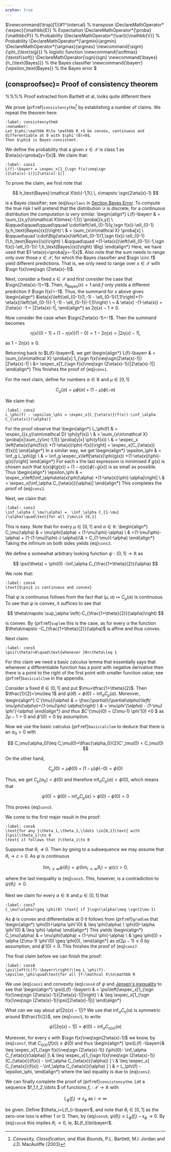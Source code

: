 ```yaml
---
orphan: true
---
```


$\newcommand{\trsp}[1]{#1^\intercal} % transpose
\DeclareMathOperator*{\expec}{\mathbb{E}} % Expectation
\DeclareMathOperator*{\proba}{\mathbb{P}}   % Probability
\DeclareMathOperator*{\vari}{\mathbb{V}}   % Probability
\DeclareMathOperator*{\argmin}{argmin}
\DeclareMathOperator*{\argmax}{argmax}
\newcommand{\sigm}{\phi_{\text{sig}}} % logistic function
\newcommand{\softmax}{\textsf{soft}}
\DeclareMathOperator{\sgn}{sgn}
\newcommand{\bayes}{h_{\text{Bayes}}} % the Bayes classifier
\newcommand{\bayerr}{\epsilon_\text{Bayes}} % the Bayes error
$

(consproofsec)=
Proof of consistency theorem
----------------------------

%%%% Proof extracted from Bartlett et al, looks quite different there

We prove {prf:ref}`consistencythm`[^BJM03] by establishing a number of claims.
We repeat the theorem here:

```{prf:Theorem} Bartlett, Jordan and MacAuliffe
:label: consistencythmX
:nonumber:
Let $\phi:\mathbb R\to \mathbb R_+$ be convex, continuous and differentiable at 0 with $\phi'(0)<0$.
Then $\phi$ is Bayes-consistent.
```

[^BJM03]: *Convexity, Classification, and Risk Bounds*, P.L. Bartlett, M.I. Jordan and J.D. MacAuliffe (2003)


We define the probability that a given $x\in\mathcal X$ is class 1 as 
$\eta(x)=\proba[y=1|x]$. We claim that: 

```{math}
:label: cons1
L(f)-\bayerr = \expec_x[1_{\sgn f(x)\neq\sgn (2\eta(x)-1)}|2\eta(x)-1|]
```
To prove the claim, 
we first note that 

$$
h_\text{Bayes}:\mathcal X\to\{-1,1\},\, x\mapsto \sgn(2\eta(x)-1)
$$

is a Bayes classifier; see {eq}`bayclass` in [Section Bayes Error](sec:bayeserr). 
To compute the true risk I will pretend that the distribution $\mathcal D$ is discrete; for 
a continuous distribution the computation is very similar.
\begin{align*}
L(f)-\bayerr & = \sum_{(x,y)\in\mathcal X\times\{-1,1\}} \proba[(x,y)] \\
&\qquad\qquad\qquad\qquad \cdot\left(\ell_{0-1}(y,\sgn f(x))-\ell_{0-1}(y,h_\text{Bayes}(x))\right) \\
& = \sum_{x\in\mathcal X} \proba[x] \\
&\qquad\quad \cdot\Big(\eta(x)\left(\ell_{0-1}(1,\sgn f(x))-\ell_{0-1}(1,h_\text{Bayes}(x))\right) \\
&\qquad\quad +(1-\eta(x))\left(\ell_{0-1}(-1,\sgn f(x))-\ell_{0-1}(-1,h_\text{Bayes}(x))\right) \Big)
\end{align*}
Here, we have used that $1-\eta(x)=\proba[y=-1|x]$. Also note that the sum needs to range only
over those $x\in\mathcal X$, for which the Bayes classifier and $\sgn \circ f$ yield different
predictions. That is, we only need to range over $x\in\mathcal X$ with $\sgn f(x)\neq\sgn (2\eta(x)-1)$.

Next, consider a fixed $x\in\mathcal X$ and first consider the case that $\sgn(2\eta(x)-1)=1$. 
Then, $h_\text{Bayes}(x)=1$ and $f$ only yields a different prediction if $\sgn f(x)=-1$. Thus, the 
summand for $x$ above gives
\begin{align*}
&\eta(x)\left(\ell_{0-1}(1,-1) - \ell_{0-1}(1,1)\right)+(1-\eta(x))\left(\ell_{0-1}(-1,-1) - \ell_{0-1}(-1,1)\right) \\
= & \eta(x) -(1-\eta(x)) = 2\eta(x) -1 = |2\eta(x)-1|,
\end{align*} 
as $2\eta(x)-1\geq 0$.

Now consider the case when $\sgn(2\eta(x)-1)=-1$. Then the summand becomes

$$
\eta(x) (0-1)+ (1-\eta(x))(1-0) = 1-2\eta(x) = |2\eta(x)-1|,
$$

as $1-2\eta(x)\geq 0$.

Returning back to $L(f)-\bayerr$, we get
\begin{align*}
L(f)-\bayerr & = \sum_{x\in\mathcal X} \proba[x] 1_{\sgn f(x)\neq\sgn(2\eta(x)-1)} |2\eta(x)-1| \\
&= \expec_x[1_{\sgn f(x)\neq\sgn (2\eta(x)-1)}|2\eta(x)-1|]
\end{align*}
This finishes the proof of {eq}`cons1`.

For the next claim, define for numbers $\alpha\in\mathbb R$ and $\mu\in [0,1]$

$$
C_\mu(\alpha) = \mu\phi(\alpha) + (1-\mu) \phi(-\alpha)
$$

We claim that:
```{math}
:label: cons2
L_\phi(f) - \epsilon_\phi = \expec_x[C_{\eta(x)}(f(x))-\inf_\alpha C_{\eta(x)}(\alpha)]
```
For the proof observe that 
\begin{align*}
L_\phi(f) & = \expec_{(x,y)\sim\mathcal D} \phi(yf(x)) \\
& = \sum_{x\in\mathcal X} \proba[x]\sum_{y\in\{-1,1\}} \proba[y|x] \phi(yf(x)) \\
& = \expec_x \left[\eta(x)\phi(f(x)) +(1-\eta(x))\phi(-f(x))\right] = \expec_x[C_{\eta(x)}(f(x))]
\end{align*}
In a similar way, we get
\begin{align*}
\epsilon_\phi & = \inf_g L_\phi(g) \\
& = \inf_g \expec_x\left[\eta(x)\phi(g(x)) +(1-\eta(x))\phi(-g(x))\right]
\end{align*}
For each $x$ the last expression is minimised if $g(x)$ is chosen such that 
$\eta(x)\phi(g(x)) +(1-\eta(x))\phi(-g(x))$ is as small as possible. 
Thus
\begin{align*}
\epsilon_\phi & = \expec_x\left[\inf_\alpha\eta(x)\phi(\alpha) +(1-\eta(x))\phi(-\alpha)\right] \\
& = \expec_x[\inf_\alpha C_{\eta(x)}(\alpha)]
\end{align*}
This completes the proof of {eq}`cons2`.

Next, we claim that:
```{math}
:label: cons3
\inf_\alpha C_\mu(\alpha) =  \inf_\alpha C_{1-\mu}(\alpha)\quad\text{for all }\mu\in [0,1]
```
This is easy. Note that for every $\mu\in[0,1]$ and $\alpha\in\mathbb R$:
\begin{align*}
C_\mu(\alpha) & = \mu\phi(\alpha) + (1-\mu)\phi(-\alpha) \\
& =(1-\mu)\phi(-\alpha) + (1-(1-\mu))\phi(-(-\alpha))\\& = C_{1-\mu}(-\alpha) 
\end{align*}
Taking the infimum on both sides yields {eq}`cons3`.

We define a somewhat arbitrary looking function $\psi:[0,1] \to\mathbb R$ as

$$
\psi(\theta) = \phi(0) -\inf_\alpha C_{\frac{1+\theta}{2}}(\alpha)
$$

We note that:
```{math}
:label: cons4
\text{$\psi$ is continuous and convex}
```
That $\psi$ is continuous follows from the fact that $(\mu,\alpha) \mapsto C_\mu(\alpha)$
is continuous. To see that $\psi$ is convex, it suffices to see that 

$$
\theta\mapsto \sup_\alpha \left(-C_{\frac{1+\theta}{2}}(\alpha)\right) 
$$

is convex. By {prf:ref}`suplem` this is the case, as for every $\alpha$ the function $\theta\mapsto -C_{\frac{1+\theta}{2}}(\alpha)$
is affine and thus convex.


Next claim:
```{math}
:label: cons5
\psi(\theta)>0\quad\text{whenever }0<\theta\leq 1 
```
For this claim we need  a basic calculus lemma that essentially says that whenever a differentiable 
function has a point with negative derivative then there is a point to the right of the first point with
smaller function value; see {prf:ref}`basiccalclem` in the appendix. 

Consider a fixed $\theta\in (0,1]$ and put $\mu=\tfrac{1+\theta}{2}$. Then $\tfrac{1}{2}<\mu\leq 1$
and $\psi(\theta) = \phi(0)-\inf_\alpha C_\mu(\alpha)$. 
Moreover, 
\begin{align*}
C'_{\mu}(\alpha) & = \frac{\partial}{\partial\alpha}\left( \mu\phi(\alpha)+(1-\mu)\phi(-\alpha)\right) \\
& =  \mu\phi'(\alpha) - (1-\mu) \phi'(-\alpha) 
\end{align*}
and thus $C'_{\mu}(0) = (2\mu-1) \phi'(0) <0 $ as $2\mu-1>0$ and $\phi'(0)<0$ by assumption. 

Now we use the basic calculus {prf:ref}`basiccalclem` to deduce that there is an $\alpha_0>0$ with

$$
C_\mu(\alpha_0)\leq C_\mu(0)+\tfrac{\alpha_0}{2}C'_\mu(0) < C_\mu(0)
$$

On the other hand, 

$$
C_\mu(0) = \mu\phi(0) + (1-\mu) \phi(-0) = \phi(0)
$$

Thus, we get $C_\mu(\alpha_0) < \phi(0)$ and therefore $\inf_\alpha C_\mu(\alpha)<\phi(0)$,
which means that 

$$
\psi(0) = \phi(0)- \inf_\alpha C_\mu(\alpha) > \phi(0)-\phi(0) = 0
$$

This proves {eq}`cons5`.

We come to the first major result in the proof:
```{math}
:label: cons6
\text{for any }\theta_1,\theta_2,\ldots \in[0,1]\text{ with }\psi(\theta_i)\to 0
\text{ it follows that }\theta_i\to 0
```
Suppose that $\theta_i\not\to 0$. Then by going to a subsequence we may assume
that $\theta_i\to c>0$. As $\psi$ is continuous 

$$
\lim_{i\to\infty} \psi(\theta_i) = \psi\left(\lim_{i\to\infty}\theta_i\right) =\psi(c) >0,
$$

where the last inequality is {eq}`cons5`. This, however, is a contradiction to $\psi(\theta_i)\to 0$.

Next we claim for every $\alpha\in\mathbb R$ and $\mu\in [0,1]$ that 
```{math}
:label: cons7
C_\mu(\alpha)\geq \phi(0) \text{ if }\sgn(\alpha)\neq \sgn(2\mu-1)
```
As $\phi$ is convex and differentiable at 0 it follows from {prf:ref}`gradlem` that 
\begin{align*}
\phi(0)+\alpha \phi'(0) & \leq \phi(\alpha) \\
\phi(0)-\alpha \phi'(0) & \leq \phi(-\alpha) 
\end{align*}
This yields
\begin{align*}
C_\mu(\alpha) & = \mu\phi(\alpha) + (1-\mu) \phi(-\alpha) \\
& \geq \phi(0) + \alpha (2\mu-1) \phi'(0) \geq \phi(0),
\end{align*}
as $\alpha (2\mu-1)\leq 0$ by assumption, and $\phi'(0)<0$.
This finishes the proof of {eq}`cons7`.

The final claim before we can finish the proof: 
```{math}
:label: cons8
\psi\left(L(f)-\bayerr\right)\leq L_\phi(f)-\epsilon_\phi\quad\text{for all }f:\mathcal X\to\mathbb R
```
We use {eq}`cons1` and convexity {eq}`cons4` of $\psi$ and [Jensen's inequality](https://en.wikipedia.org/wiki/Jensen%27s_inequality) to see that 
\begin{align*}
\psi(L(f) -\bayerr) & = \psi\left(\expec_x[1_{\sgn f(x)\neq\sgn (2\eta(x)-1)}|2\eta(x)-1|]\right) \\
& \leq \expec_x[1_{\sgn f(x)\neq\sgn (2\eta(x)-1)}\psi(|2\eta(x)-1|)]
\end{align*}

What can we say about $\psi(|2\eta(x)-1|)$? 
We use that $\inf_\alpha C_\eta(\alpha)$ is symmetric around $\tfrac{1}{2}$, see {eq}`cons3`, to write

$$
\psi(|2\eta(x)-1|) = \phi(0)- \inf_\alpha C_{\eta(x)}(\alpha)
$$

Moreover, for every $x$ with $\sgn f(x)\neq\sgn(2\eta(x)-1)$ we know, by {eq}`cons7`, that 
$C_{\eta(x)}(f(x))\geq \phi(0)$ and thus
\begin{align*}
\psi(L(f) -\bayerr)& \leq \expec_x[1_{\sgn f(x)\neq\sgn (2\eta(x)-1)} (\phi(0)- \inf_\alpha C_{\eta(x)}(\alpha)) ]\\
& \leq \expec_x[1_{\sgn f(x)\neq\sgn (2\eta(x)-1)} (C_{\eta(x)}(f(x)) - \inf_\alpha C_{\eta(x)}(\alpha)) ] \\
& \leq \expec_x[ C_{\eta(x)}(f(x)) - \inf_\alpha C_{\eta(x)}(\alpha) ] \\
& = L_\phi(f) -\epsilon_\phi,
\end{align*}
where the last equality is due to {eq}`cons2`.

We can finally complete the proof of {prf:ref}`consistencythm`. 
Let a sequence $f_1,f_2,\ldots $ of functions $f_i:\mathcal X\to\mathbb R$ with 

$$
L_\phi(f_i)\to \epsilon_\phi\text{ as }i\to\infty
$$

be given. Define $\theta_i=L(f_i)-\bayerr$, and note that $\theta_i\in[0,1]$ as the zero-one loss 
is either $1$ or $0$.
Then, by {eq}`cons8`, $\psi(\theta_i)\leq L_\phi(f_i)-\epsilon_\phi\to 0$. 
By {eq}`cons6` this implies $\theta_i\to 0$, ie, $L(f_i)\to\bayerr$. 

